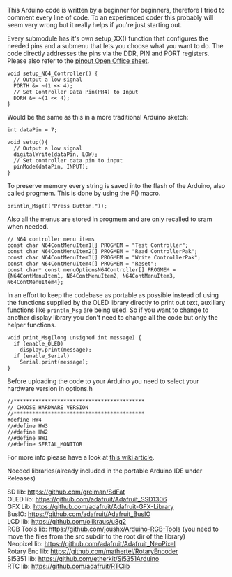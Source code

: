 This Arduino code is written by a beginner for beginners, therefore I tried to comment every line of code. To an experienced coder this probably will seem very wrong but it really helps if you're just starting out.   

Every submodule has it's own setup_XX() function that configures the needed pins and a submenu that lets you choose what you want to do. 
The code directly addresses the pins via the DDR, PIN and PORT registers.   
Please also refer to the [pinout Open Office sheet](https://github.com/sanni/cartreader/blob/master/pinout.ods).    
```
void setup_N64_Controller() {  
  // Output a low signal  
  PORTH &= ~(1 << 4);  
  // Set Controller Data Pin(PH4) to Input  
  DDRH &= ~(1 << 4);  
}  
```

Would be the same as this in a more traditional Arduino sketch:  
```
int dataPin = 7;   

void setup(){    
  // Output a low signal   
  digitalWrite(dataPin, LOW);   
  // Set controller data pin to input  
  pinMode(dataPin, INPUT);  
}  
```
To preserve memory every string is saved into the flash of the Arduino, also called progmem. This is done by using the F() macro.   
```
println_Msg(F("Press Button."));  
```
Also all the menus are stored in progmem and are only recalled to sram when needed.  
```
// N64 controller menu items  
const char N64ContMenuItem1[] PROGMEM = "Test Controller";  
const char N64ContMenuItem2[] PROGMEM = "Read ControllerPak";  
const char N64ContMenuItem3[] PROGMEM = "Write ControllerPak";  
const char N64ContMenuItem4[] PROGMEM = "Reset";  
const char* const menuOptionsN64Controller[] PROGMEM = {N64ContMenuItem1, N64ContMenuItem2, N64ContMenuItem3, N64ContMenuItem4};  
```
In an effort to keep the codebase as portable as possible instead of using the functions supplied by the OLED library directly to print out text, auxiliary functions like `println_Msg` are being used. So if you want to change to another display library you don't need to change all the code but only the helper functions. 
```
void print_Msg(long unsigned int message) {
  if (enable_OLED)
    display.print(message);
  if (enable_Serial)
    Serial.print(message);
}
```

Before uploading the code to your Arduino you need to select your hardware version in options.h        
```
//******************************************     
// CHOOSE HARDWARE VERSION     
//******************************************    
#define HW4    
//#define HW3    
//#define HW2    
//#define HW1    
//#define SERIAL_MONITOR    

```

For more info please have a look at [this wiki article](https://github.com/sanni/cartreader/wiki/How-to-flash-the-Arduino).   

Needed libraries(already included in the portable Arduino IDE under Releases)   

SD lib: https://github.com/greiman/SdFat    
OLED lib: https://github.com/adafruit/Adafruit_SSD1306    
GFX Lib: https://github.com/adafruit/Adafruit-GFX-Library    
BusIO: https://github.com/adafruit/Adafruit_BusIO    
LCD lib: https://github.com/olikraus/u8g2     
RGB Tools lib: https://github.com/joushx/Arduino-RGB-Tools (you need to move the files from the src subdir to the root dir of the library)    
Neopixel lib: https://github.com/adafruit/Adafruit_NeoPixel    
Rotary Enc lib: https://github.com/mathertel/RotaryEncoder    
SI5351 lib: https://github.com/etherkit/Si5351Arduino        
RTC lib: https://github.com/adafruit/RTClib      
